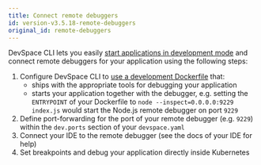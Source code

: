 ```yaml
---
title: Connect remote debuggers
id: version-v3.5.18-remote-debuggers
original_id: remote-debuggers
---
```


DevSpace CLI lets you easily [start applications in development mode](/docs/workflow-basics/development) and connect remote debuggers for your application using the following steps:
1. Configure DevSpace CLI to [use a development Dockerfile](/docs/development/overrides#configuring-a-different-dockerfile-during-devspace-dev) that:
   - ships with the appropriate tools for debugging your application
   - starts your application together with the debugger, e.g. setting the `ENTRYPOINT` of your Dockerfile to `node --inspect=0.0.0.0:9229 index.js` would start the Node.js remote debugger on port `9229`
2. Define port-forwarding for the port of your remote debugger (e.g. `9229`) within the `dev.ports` section of your `devspace.yaml`
3. Connect your IDE to the remote debugger (see the docs of your IDE for help)
4. Set breakpoints and debug your application directly inside Kubernetes
